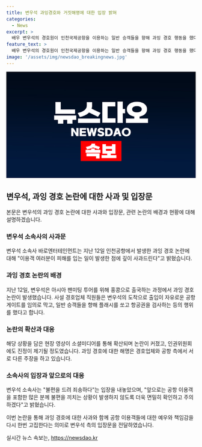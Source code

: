 ```yaml
---
title: 변우석 과잉경호와 거짓해명에 대한 입장 밝혀
categories:
  - News
excerpt: >
  배우 변우석의 경호원이 인천국제공항을 이용하는 일반 승객들을 향해 과잉 경호 행동을 했다는 사진이 공개되었습니다. 이에 변우석 소속사는 깊이 사과하면서, 과잉 경호 논란에 대해 사과하고 있습니다. 이에 대한 논란은 소셜미디어를 통해 확산되며, 네티즌들의 비판을 받고 있습니다. 동시에 인권위원회에도 진정이 접수되어 조사에 착수되고 있습니다. 변우석 소속사는 현장 상황을 인지하지 못했다며 불편을 느끼신 이용객들에게 사과하고 더 이상의 불편한 상황 발생을 막기 위해 노력하겠다는 입장을 밝혔습니다.
feature_text: >
  배우 변우석의 경호원이 인천국제공항을 이용하는 일반 승객들을 향해 과잉 경호 행동을 했다는 사진이 공개되었습니다. 이에 변우석 소속사는 깊이 사과하면서, 과잉 경호 논란에 대해 사과하고 있습니다. 이에 대한 논란은 소셜미디어를 통해 확산되며, 네티즌들의 비판을 받고 있습니다. 동시에 인권위원회에도 진정이 접수되어 조사에 착수되고 있습니다. 변우석 소속사는 현장 상황을 인지하지 못했다며 불편을 느끼신 이용객들에게 사과하고 더 이상의 불편한 상황 발생을 막기 위해 노력하겠다는 입장을 밝혔습니다.
image: '/assets/img/newsdao_breakingnews.jpg'
---
```


<p><img src="/assets/img/newsdao_breakingnews.jpg" alt="ontimetimes 속보" /></p>

<h2>변우석, 과잉 경호 논란에 대한 사과 및 입장문</h2>

<p>본문은 변우석의 과잉 경호 논란에 대한 사과와 입장문, 관련 논란의 배경과 현황에 대해 설명하겠습니다.</p>

<h3>변우석 소속사의 사과문</h3>

<p>변우석 소속사 바로엔터테인먼트는 지난 12일 인천공항에서 발생한 과잉 경호 논란에 대해 "이용객 여러분이 피해를 입는 일이 발생한 점에 깊이 사과드린다"고 밝혔습니다.</p>

<h3>과잉 경호 논란의 배경</h3>

<p>지난 12일, 변우석은 아시아 팬미팅 투어를 위해 홍콩으로 출국하는 과정에서 과잉 경호 논란이 발생했습니다. 사설 경호업체 직원들은 변우석의 도착으로 출입이 자유로운 공항 게이트를 임의로 막고, 일반 승객들을 향해 플래시를 쏘고 항공권을 검사하는 등의 행위를 했다고 합니다.</p>

<h3>논란의 확산과 대응</h3>

<p>해당 상황을 담은 현장 영상이 소셜미디어를 통해 확산되며 논란이 커졌고, 인권위원회에도 진정이 제기될 정도였습니다. 과잉 경호에 대한 해명은 경호업체와 공항 측에서 서로 다른 주장을 하고 있습니다.</p>

<h3>소속사의 입장과 앞으로의 대응</h3>

<p>변우석 소속사는 "불편을 드려 죄송하다"는 입장을 내놓았으며, "앞으로는 공항 이용객을 포함한 많은 분께 불편을 끼치는 상황이 발생하지 않도록 더욱 면밀히 확인하고 주의하겠다"고 밝혔습니다.</p>

<p>이번 논란을 통해 과잉 경호에 대한 사과와 함께 공항 이용객들에 대한 예우와 책임감을 다시 한번 고집한다는 의미로 변우석 측의 입장문을 전달하였습니다.</p>
실시간 뉴스 속보는, <a href="https://newsdao.kr" rel="dofollow">https://newsdao.kr</a>


